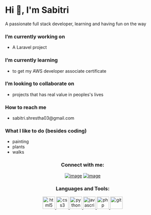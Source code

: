 <h1>Hi 👋, I'm Sabitri</h1>
A passionate full stack developer, learning and having fun on the way

<h3>I’m currently working on</h3>
 <ul><li>A Laravel project</li></ul>

<h3>I’m currently learning </h3>
 <ul><li>to get my AWS developer associate certificate</li></ul>

<h3>I’m looking to collaborate on </h3>
<ul><li>projects that has real value in peoples's lives </li></ul>

<h3>How to reach me</h3>
<ul><li>sabitri.shrestha03@gmail.com</ul></li>

<h3>What I like to do (besides coding)</h3>
<ul><li>painting</li><li>plants</li><li>walks</li></ul>

<h3 align="center">Connect with me:</h3>
<div align="center">

[![image](https://img.shields.io/badge/LinkedIn-0077B5?style=for-the-badge&logo=linkedin&logoColor=white)](https://www.linkedin.com/in/sabitri-shrestha/)
[![image](https://img.shields.io/badge/Gmail-D14836?style=for-the-badge&logo=gmail&logoColor=white)](mailto:sabitri.shrestha03@gmail.com)
  
</div>

<h3 align="center">Languages and Tools:</h3>

<p align="center"> 
  <a href="https://www.w3.org/html/" target="_blank"> 
    <img src="https://user-images.githubusercontent.com/25181517/192158954-f88b5814-d510-4564-b285-dff7d6400dad.png" alt="html5" width="40" height="40"/> 
  </a>
  <a href="https://www.w3schools.com/css/" target="_blank"> 
    <img src="https://user-images.githubusercontent.com/25181517/183898674-75a4a1b1-f960-4ea9-abcb-637170a00a75.png" alt="css3" width="40" height="40"/> 
  </a> 
  <a href="https://www.python.org" target="_blank"> 
    <img src="https://user-images.githubusercontent.com/25181517/183423507-c056a6f9-1ba8-4312-a350-19bcbc5a8697.png" alt="python" width="40" height="40"/> 
  </a>  
  <a href="https://developer.mozilla.org/en-US/docs/Web/JavaScript" target="_blank"> 
    <img src="https://user-images.githubusercontent.com/25181517/117447155-6a868a00-af3d-11eb-9cfe-245df15c9f3f.png" alt="javascript" width="40" height="40"/> 
  </a> 

  <a href="https://www.php.net/" target="_blank"> 
    <img src="https://user-images.githubusercontent.com/25181517/183570228-6a040b9f-3ddf-47a2-a201-743121dac664.png" alt="php" width="40" height="40"/> 
  </a> 

  <a href="https://git-scm.com/" target="_blank"> 
    <img src="https://www.vectorlogo.zone/logos/git-scm/git-scm-icon.svg" alt="git" width="40" height="40"/> 
  </a>
</p>
